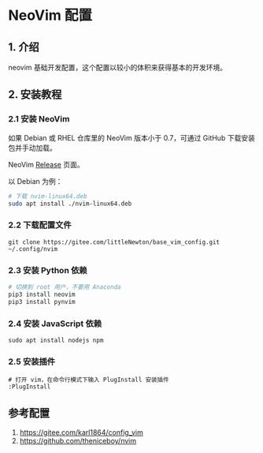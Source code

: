 # NeoVim 配置

## 1. 介绍

neovim 基础开发配置，这个配置以较小的体积来获得基本的开发环境。

## 2. 安装教程

### 2.1 安装 NeoVim

如果 Debian 或 RHEL 仓库里的 NeoVim 版本小于 0.7，可通过 GitHub 下载安装包并手动加载。

NeoVim [Release](https://github.com/neovim/neovim/releases) 页面。

以 Debian 为例：

``` bash
# 下载 nvim-linux64.deb
sudo apt install ./nvim-linux64.deb
```
### 2.2 下载配置文件

```
git clone https://gitee.com/littleNewton/base_vim_config.git ~/.config/nvim
```

### 2.3 安装 Python 依赖

``` bash
# 切换到 root 用户，不要用 Anaconda
pip3 install neovim
pip3 install pynvim
```

### 2.4 安装 JavaScript 依赖

```
sudo apt install nodejs npm
```

### 2.5 安装插件

```
# 打开 vim，在命令行模式下输入 PlugInstall 安装插件
:PlugInstall
```

## 参考配置

1. https://gitee.com/karl1864/config_vim
2. https://github.com/theniceboy/nvim
